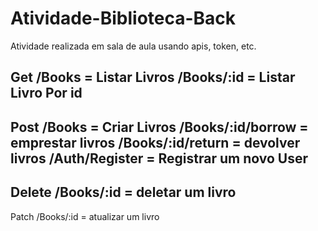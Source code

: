 # Atividade-Biblioteca-Back

Atividade realizada em sala de aula usando apis, token, etc.

Get
/Books = Listar Livros
/Books/:id = Listar Livro Por id
------------------------------
Post
/Books = Criar Livros
/Books/:id/borrow = emprestar livros
/Books/:id/return = devolver livros
/Auth/Register = Registrar um novo User
-------------------------------
Delete
/Books/:id = deletar um livro
------------------------------
Patch
/Books/:id = atualizar um livro
